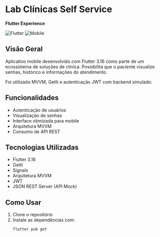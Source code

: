 # Lab Clínicas Self Service

**Flutter Experience**

![Flutter](https://img.shields.io/badge/Flutter-02569B?style=flat&logo=flutter&logoColor=white) ![Mobile](https://img.shields.io/badge/Platform-Mobile-brightgreen)

## Visão Geral

Aplicativo mobile desenvolvido com Flutter 3.16 como parte de um ecossistema de soluções de clínica. Possibilita que o paciente visualize senhas, histórico e informações do atendimento.

Foi utilizado MVVM, GetIt e autenticação JWT com backend simulado.

## Funcionalidades

- Autenticação de usuários
- Visualização de senhas
- Interface otimizada para mobile
- Arquitetura MVVM
- Consumo de API REST

## Tecnologias Utilizadas

- Flutter 3.16
- GetIt
- Signals
- Arquitetura MVVM
- JWT
- JSON REST Server (API Mock)

## Como Usar

1. Clone o repositório
2. Instale as dependências com:
   ```bash
   flutter pub get
